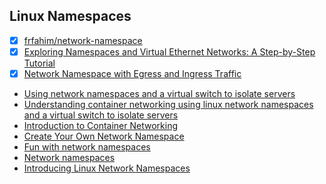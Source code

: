 ## Linux Namespaces
- [x] [frfahim/network-namespace](https://github.com/frfahim/network-namespace?tab=readme-ov-file)
- [x] [Exploring Namespaces and Virtual Ethernet Networks: A Step-by-Step Tutorial](https://dev.to/tanvirrahman/exploring-namespaces-and-virtual-ethernet-networks-a-step-by-step-tutorial-575i)
- [x] [Network Namespace with Egress and Ingress Traffic](https://github.com/dipanjal/DevOps/tree/main/NetNS_Ingress_Egress_Traffic)
- [Using network namespaces and a virtual switch to isolate servers](https://ops.tips/blog/using-network-namespaces-and-bridge-to-isolate-servers/)
- [Understanding container networking using linux network namespaces and a virtual switch to isolate servers](https://github.com/faysalmehedi/linux-network-namespaces-hands-on)
- [Introduction to Container Networking](https://www.suse.com/c/rancher_blog/introduction-to-container-networking/)
- [Create Your Own Network Namespace](https://itnext.io/create-your-own-network-namespace-90aaebc745d)
- [Fun with network namespaces](https://www.gilesthomas.com/2021/03/fun-with-network-namespaces)
- [Network namespaces](https://blogs.igalia.com/dpino/2016/04/10/network-namespaces/)
- [Introducing Linux Network Namespaces](https://blog.scottlowe.org/2013/09/04/introducing-linux-network-namespaces/)
